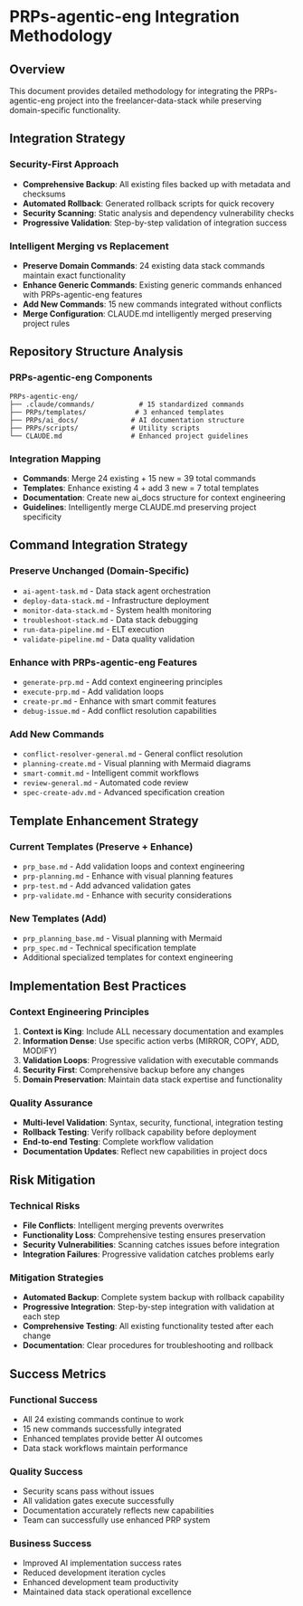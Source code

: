 # PRPs-agentic-eng Integration Methodology

## Overview
This document provides detailed methodology for integrating the PRPs-agentic-eng project into the freelancer-data-stack while preserving domain-specific functionality.

## Integration Strategy

### Security-First Approach
- **Comprehensive Backup**: All existing files backed up with metadata and checksums
- **Automated Rollback**: Generated rollback scripts for quick recovery
- **Security Scanning**: Static analysis and dependency vulnerability checks
- **Progressive Validation**: Step-by-step validation of integration success

### Intelligent Merging vs Replacement
- **Preserve Domain Commands**: 24 existing data stack commands maintain exact functionality
- **Enhance Generic Commands**: Existing generic commands enhanced with PRPs-agentic-eng features
- **Add New Commands**: 15 new commands integrated without conflicts
- **Merge Configuration**: CLAUDE.md intelligently merged preserving project rules

## Repository Structure Analysis

### PRPs-agentic-eng Components
```
PRPs-agentic-eng/
├── .claude/commands/           # 15 standardized commands
├── PRPs/templates/            # 3 enhanced templates
├── PRPs/ai_docs/             # AI documentation structure
├── PRPs/scripts/             # Utility scripts
└── CLAUDE.md                 # Enhanced project guidelines
```

### Integration Mapping
- **Commands**: Merge 24 existing + 15 new = 39 total commands
- **Templates**: Enhance existing 4 + add 3 new = 7 total templates
- **Documentation**: Create new ai_docs structure for context engineering
- **Guidelines**: Intelligently merge CLAUDE.md preserving project specificity

## Command Integration Strategy

### Preserve Unchanged (Domain-Specific)
- `ai-agent-task.md` - Data stack agent orchestration
- `deploy-data-stack.md` - Infrastructure deployment
- `monitor-data-stack.md` - System health monitoring
- `troubleshoot-stack.md` - Data stack debugging
- `run-data-pipeline.md` - ELT execution
- `validate-pipeline.md` - Data quality validation

### Enhance with PRPs-agentic-eng Features
- `generate-prp.md` - Add context engineering principles
- `execute-prp.md` - Add validation loops
- `create-pr.md` - Enhance with smart commit features
- `debug-issue.md` - Add conflict resolution capabilities

### Add New Commands
- `conflict-resolver-general.md` - General conflict resolution
- `planning-create.md` - Visual planning with Mermaid diagrams
- `smart-commit.md` - Intelligent commit workflows
- `review-general.md` - Automated code review
- `spec-create-adv.md` - Advanced specification creation

## Template Enhancement Strategy

### Current Templates (Preserve + Enhance)
- `prp_base.md` - Add validation loops and context engineering
- `prp-planning.md` - Enhance with visual planning features
- `prp-test.md` - Add advanced validation gates
- `prp-validate.md` - Enhance with security considerations

### New Templates (Add)
- `prp_planning_base.md` - Visual planning with Mermaid
- `prp_spec.md` - Technical specification template
- Additional specialized templates for context engineering

## Implementation Best Practices

### Context Engineering Principles
1. **Context is King**: Include ALL necessary documentation and examples
2. **Information Dense**: Use specific action verbs (MIRROR, COPY, ADD, MODIFY)
3. **Validation Loops**: Progressive validation with executable commands
4. **Security First**: Comprehensive backup before any changes
5. **Domain Preservation**: Maintain data stack expertise and functionality

### Quality Assurance
- **Multi-level Validation**: Syntax, security, functional, integration testing
- **Rollback Testing**: Verify rollback capability before deployment
- **End-to-end Testing**: Complete workflow validation
- **Documentation Updates**: Reflect new capabilities in project docs

## Risk Mitigation

### Technical Risks
- **File Conflicts**: Intelligent merging prevents overwrites
- **Functionality Loss**: Comprehensive testing ensures preservation
- **Security Vulnerabilities**: Scanning catches issues before integration
- **Integration Failures**: Progressive validation catches problems early

### Mitigation Strategies
- **Automated Backup**: Complete system backup with rollback capability
- **Progressive Integration**: Step-by-step integration with validation at each step
- **Comprehensive Testing**: All existing functionality tested after each change
- **Documentation**: Clear procedures for troubleshooting and rollback

## Success Metrics

### Functional Success
- All 24 existing commands continue to work
- 15 new commands successfully integrated
- Enhanced templates provide better AI outcomes
- Data stack workflows maintain performance

### Quality Success
- Security scans pass without issues
- All validation gates execute successfully
- Documentation accurately reflects new capabilities
- Team can successfully use enhanced PRP system

### Business Success
- Improved AI implementation success rates
- Reduced development iteration cycles
- Enhanced development team productivity
- Maintained data stack operational excellence
